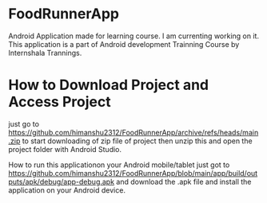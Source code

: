 # FoodRunnerApp
Android Application made for learning course.
I am currenting working on it.
This application is a part of Android development Trainning Course by Internshala Trannings.

# How to Download Project and Access Project
just go to https://github.com/himanshu2312/FoodRunnerApp/archive/refs/heads/main.zip to start downloading of zip file of project then unzip this and open the project folder with Android Studio.

How to run this applicationon your Android mobile/tablet
just got to https://github.com/himanshu2312/FoodRunnerApp/blob/main/app/build/outputs/apk/debug/app-debug.apk and download the .apk file and install the application on your Android device.
